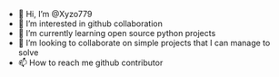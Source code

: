 - 👋 Hi, I’m @Xyzo779
- 👀 I’m interested in github collaboration
- 🌱 I’m currently learning open source python projects
- 💞️ I’m looking to collaborate on simple projects that I can manage to solve
- 📫 How to reach me github contributor 

<!---
Xyzo779/Xyzo779 is a ✨ special ✨ repository because its `README.md` (this file) appears on your GitHub profile.
You can click the Preview link to take a look at your changes.
--->
